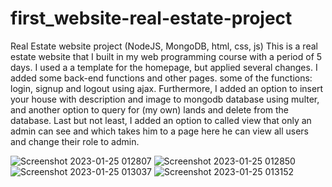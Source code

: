 # first_website-real-estate-project
Real Estate website project (NodeJS, MongoDB, html, css, js) 
This is a real estate website that I built in my web programming course with a period of 5 days. I used a a template for the homepage, but applied several changes. I added some back-end functions and other pages. some of the functions: login, signup and logout using ajax. Furthermore, I added an option to insert your house with description and image to mongodb database using multer, and another option to query for (my own) lands and delete from the database. Last but not least, I added an option to called view that only an admin can see and which takes him to a page here he can view all users and change their role to admin.



![Screenshot 2023-01-25 012807](https://user-images.githubusercontent.com/115045576/214444296-75411a5d-b269-4dcf-a615-fff59563ec60.png)
![Screenshot 2023-01-25 012850](https://user-images.githubusercontent.com/115045576/214444299-17645fa9-8580-4d7b-839e-52049b5eb1e4.png)
![Screenshot 2023-01-25 013037](https://user-images.githubusercontent.com/115045576/214444302-7ae6d26e-1533-49bb-8cd4-3815f1e36706.png)
![Screenshot 2023-01-25 013152](https://user-images.githubusercontent.com/115045576/214444304-06fac3f2-964a-4f1e-91ce-415e7ea8125c.png)
